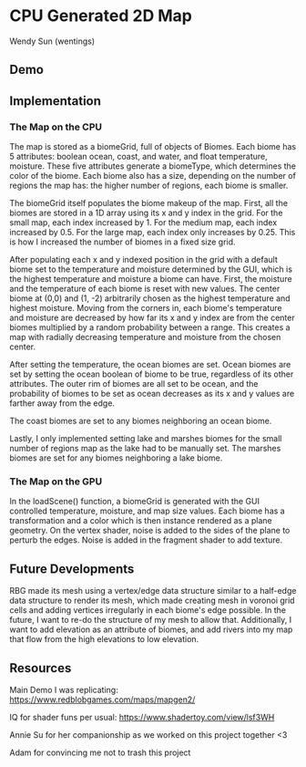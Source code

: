 # CPU Generated 2D Map

 Wendy Sun (wentings)

## Demo

## Implementation
### The Map on the CPU
The map is stored as a biomeGrid, full of objects of Biomes. Each biome has 5 attributes: boolean ocean, coast, and water, and float temperature, moisture. These five attributes generate a biomeType, which determines the color of the biome. Each biome also has a size, depending on the number of regions the map has: the higher number of regions, each biome is smaller.

The biomeGrid itself populates the biome makeup of the map. First, all the biomes are stored in a 1D array using its x and y index in the grid. For the small map, each index increased by 1. For the medium map, each index increased by 0.5. For the large map, each index only increases by 0.25. This is how I increased the number of biomes in a fixed size grid.

After populating each x and y indexed position in the grid with a default biome set to the temperature and moisture determined by the GUI, which is the highest temperature and moisture a biome can have. First, the moisture and the temperature of each biome is reset with new values. The center biome at (0,0) and (1, -2) arbitrarily chosen as the highest temperature and highest moisture. Moving from the corners in, each biome's temperature and moisture are decreased by how far its x and y index are from the center biomes multiplied by a random probability between a range. This creates a map with radially decreasing temperature and moisture from the chosen center.

After setting the temperature, the ocean biomes are set. Ocean biomes are set by setting the ocean boolean of biome to be true, regardless of its other attributes. The outer rim of biomes are all set to be ocean, and the probability of biomes to be set as ocean decreases as its x and y values are farther away from the edge.

The coast biomes are set to any biomes neighboring an ocean biome.

Lastly, I only implemented setting lake and marshes biomes for the small number of regions map as the lake had to be manually set. The marshes biomes are set for any biomes neighboring a lake biome.

### The Map on the GPU
In the loadScene() function, a biomeGrid is generated with the GUI controlled temperature, moisture, and map size values. Each biome has a transformation and a color which is then instance rendered as a plane geometry. On the vertex shader, noise is added to the sides of the plane to perturb the edges. Noise is added in the fragment shader to add texture.

## Future Developments
RBG made its mesh using a vertex/edge data structure similar to a half-edge data structure to render its mesh, which made creating mesh in voronoi grid cells and adding vertices irregularly in each biome's edge possible. In the future, I want to re-do the structure of my mesh to allow that. Additionally, I want to add elevation as an attribute of biomes, and add rivers into my map that flow from the high elevations to low elevation. 

## Resources
Main Demo I was replicating: https://www.redblobgames.com/maps/mapgen2/

IQ for shader funs per usual: https://www.shadertoy.com/view/lsf3WH

Annie Su for her companionship as we worked on this project together <3 

Adam for convincing me not to trash this project
